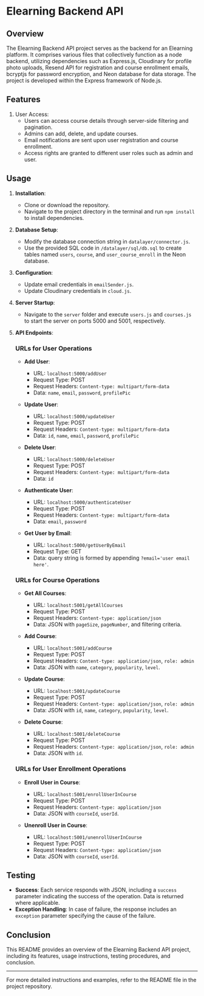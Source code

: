 # Elearning Backend API

## Overview

The Elearning Backend API project serves as the backend for an Elearning platform. It comprises various files that collectively function as a node backend, utilizing dependencies such as Express.js, Cloudinary for profile photo uploads, Resend API for registration and course enrollment emails, bcryptjs for password encryption, and Neon database for data storage. The project is developed within the Express framework of Node.js.

## Features

1. User Access:
   - Users can access course details through server-side filtering and pagination.
   - Admins can add, delete, and update courses.
   - Email notifications are sent upon user registration and course enrollment.
   - Access rights are granted to different user roles such as admin and user.

## Usage

1. **Installation**:
   - Clone or download the repository.
   - Navigate to the project directory in the terminal and run `npm install` to install dependencies.

2. **Database Setup**:
   - Modify the database connection string in `datalayer/connector.js`.
   - Use the provided SQL code in `/datalayer/sql/db.sql` to create tables named `users`, `course`, and `user_course_enroll` in the Neon database.

3. **Configuration**:
   - Update email credentials in `emailSender.js`.
   - Update Cloudinary credentials in `cloud.js`.

4. **Server Startup**:
   - Navigate to the `server` folder and execute `users.js` and `courses.js` to start the server on ports 5000 and 5001, respectively.

5. **API Endpoints**:

   ### URLs for User Operations
   - **Add User**:
     - URL: `localhost:5000/addUser`
     - Request Type: POST
     - Request Headers: `Content-type: multipart/form-data`
     - Data: `name`, `email`, `password`, `profilePic`

   - **Update User**:
     - URL: `localhost:5000/updateUser`
     - Request Type: POST
     - Request Headers: `Content-type: multipart/form-data`
     - Data: `id`, `name`, `email`, `password`, `profilePic`

   - **Delete User**:
     - URL: `localhost:5000/deleteUser`
     - Request Type: POST
     - Request Headers: `Content-type: multipart/form-data`
     - Data: `id`

   - **Authenticate User**:
     - URL: `localhost:5000/authenticateUser`
     - Request Type: POST
     - Request Headers: `Content-type: multipart/form-data`
     - Data: `email`, `password`

   - **Get User by Email**:
     - URL: `localhost:5000/getUserByEmail`
     - Request Type: GET
     - Data: query string is formed by appending `?email='user email here'`.

   ### URLs for Course Operations
   - **Get All Courses**:
     - URL: `localhost:5001/getAllCourses`
     - Request Type: POST
     - Request Headers: `Content-type: application/json`
     - Data: JSON with `pageSize`, `pageNumber`, and filtering criteria.

   - **Add Course**:
     - URL: `localhost:5001/addCourse`
     - Request Type: POST
     - Request Headers: `Content-type: application/json`, `role: admin`
     - Data: JSON with `name`, `category`, `popularity`, `level`.

   - **Update Course**:
     - URL: `localhost:5001/updateCourse`
     - Request Type: POST
     - Request Headers: `Content-type: application/json`, `role: admin`
     - Data: JSON with `id`, `name`, `category`, `popularity`, `level`.

   - **Delete Course**:
     - URL: `localhost:5001/deleteCourse`
     - Request Type: POST
     - Request Headers: `Content-type: application/json`, `role: admin`
     - Data: JSON with `id`.

   ### URLs for User Enrollment Operations
   - **Enroll User in Course**:
     - URL: `localhost:5001/enrollUserInCourse`
     - Request Type: POST
     - Request Headers: `Content-type: application/json`
     - Data: JSON with `courseId`, `userId`.

   - **Unenroll User in Course**:
     - URL: `localhost:5001/unenrollUserInCourse`
     - Request Type: POST
     - Request Headers: `Content-type: application/json`
     - Data: JSON with `courseId`, `userId`.

## Testing

- **Success**: Each service responds with JSON, including a `success` parameter indicating the success of the operation. Data is returned where applicable.
- **Exception Handling**: In case of failure, the response includes an `exception` parameter specifying the cause of the failure.

## Conclusion

This README provides an overview of the Elearning Backend API project, including its features, usage instructions, testing procedures, and conclusion.

---

For more detailed instructions and examples, refer to the README file in the project repository.
